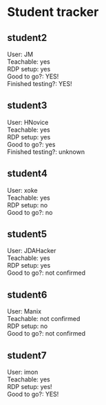 # Student tracker

## student2
User: JM  
Teachable: yes  
RDP setup: yes  
Good to go?: YES!  
Finished testing?: YES!

## student3
User: HNovice  
Teachable: yes  
RDP setup: yes  
Good to go?: yes  
Finished testing?: unknown

## student4
User: xoke  
Teachable: yes  
RDP setup: no  
Good to go?: no

## student5
User: JDAHacker  
Teachable: yes  
RDP setup: yes  
Good to go?: not confirmed

## student6
User: Manix  
Teachable: not confirmed  
RDP setup:  no  
Good to go?: not confirmed  

## student7
User: imon  
Teachable: yes  
RDP setup: yes!  
Good to go?: YES!  
